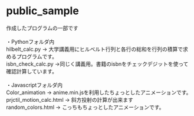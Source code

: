 # public_sample
作成したプログラムの一部です<br>
<br>
・Pythonフォルダ内<br>
hilbelt_calc.py → 大学講義用にヒルベルト行列と各行の総和を行列の積算で求めるプログラムです。<br>
isbn_check_calc.py →同じく講義用。書籍のisbnをチェックデジットを使って確認計算しています。<br>
<br>
・Javascriptフォルダ内<br>
Color_animation → anime.min.jsを利用したちょっとしたアニメーションです。<br>
prjctil_motion_calc.html → 斜方投射の計算が出来ます<br>
random_colors.html → こっちもちょっとしたアニメーションです。<br>
